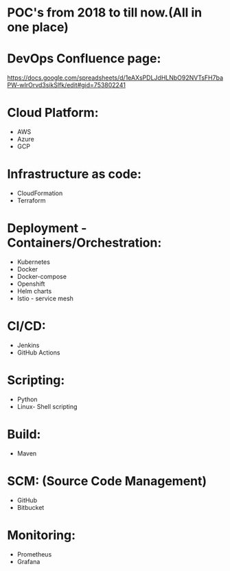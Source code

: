 # POC's from 2018 to till now.(All in one place)
# DevOps Confluence page:

https://docs.google.com/spreadsheets/d/1eAXsPDLJdHLNbO92NVTsFH7baPW-wIrOrvd3sikSlfk/edit#gid=753802241

# Cloud Platform:
* AWS
* Azure
* GCP

# Infrastructure as code:
* CloudFormation
* Terraform

# Deployment - Containers/Orchestration:
* Kubernetes
* Docker
* Docker-compose
* Openshift
* Helm charts
* Istio - service mesh

# CI/CD:
* Jenkins
* GitHub Actions

# Scripting:
* Python
* Linux- Shell scripting

# Build:
* Maven

# SCM: (Source Code Management) 
* GitHub
* Bitbucket

# Monitoring:
* Prometheus
* Grafana

